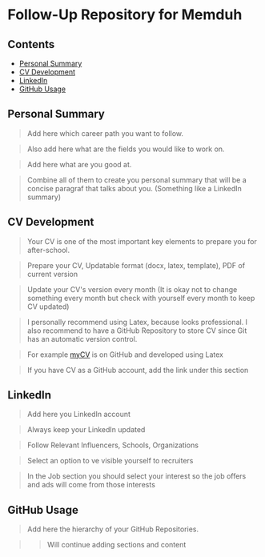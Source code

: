 # Follow-Up Repository for Memduh

## Contents

- [Personal Summary](#personal-summary)
- [CV Development](#cv-development)
- [LinkedIn](#linkedin)
- [GitHub Usage](#github-usage)


## Personal Summary

> Add here which career path you want to follow.

> Also add here what are the fields you would like to work on.

> Add here what are you good at.

> Combine all of them to create you personal summary that will be a concise paragraf that talks about you. (Something like a LinkedIn summary)

## CV Development

> Your CV is one of the most important key elements to prepare you for after-school. 

> Prepare your CV, Updatable format (docx, latex, template), PDF of current version

> Update your CV's version every month (It is okay not to change something every month but check with yourself every month to keep CV updated)

> I personally recommend using Latex, because looks professional. I also recommend to have a GitHub Repository to store CV since Git has an automatic version control.

> For example [myCV](https://github.com/eneskemalergin/My_CV) is on GitHub and developed using Latex 

> If you have CV as a GitHub account, add the link under this section

## LinkedIn

> Add here you LinkedIn account

> Always keep your LinkedIn updated

> Follow Relevant Influencers, Schools, Organizations

> Select an option to ve visible yourself to recruiters

> In the Job section you should select your interest so the job offers and ads will come from those interests

## GitHub Usage

> Add here the hierarchy of your GitHub Repositories.



>> Will continue adding sections and content
